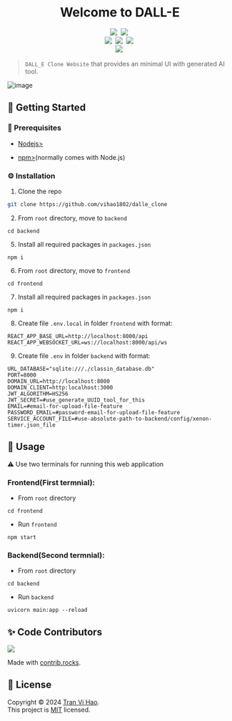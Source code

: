 <h1 align="center">Welcome to DALL-E</h1>
<p align="center">
<!--   <a href="https://github.com/vihao1802/Website-ClassIn/blob/main/LICENSE">
    <img alt="License: MIT" src="https://img.shields.io/badge/license-MIT-yellow.svg" target="_blank" />
  </a>
  <a href="https://github.com/vihao1802/Website-ClassIn/watchers">
    <img alt="GitHub" src="https://img.shields.io/github/watchers/vihao1802/Website-Classin" target="_blank" />
  </a> -->
</p>

<p align="center">
  <img src="https://img.shields.io/badge/React-20232A?style=for-the-badge&logo=react&logoColor=61DAFB"/></a>&nbsp
  <img src="https://img.shields.io/badge/Tailwind_CSS-38B2AC?style=for-the-badge&logo=tailwind-css&logoColor=white"/></a>&nbsp
  <br>
  <img src="https://img.shields.io/badge/Express%20js-000000?style=for-the-badge&logo=express&logoColor=white"/></a>&nbsp
  <img src="https://img.shields.io/badge/Cloudinary-3448C5?style=for-the-badge&logo=Cloudinary&logoColor=white"/></a>&nbsp
  <img src="https://img.shields.io/badge/MongoDB-4EA94B?style=for-the-badge&logo=mongodb&logoColor=white"/></a>&nbsp
  <br>
  <img src="https://img.shields.io/badge/JavaScript-323330?style=for-the-badge&logo=javascript&logoColor=F7DF1E"/></a>&nbsp 
</p>

> `DALL_E Clone Website` that provides an minimal UI with generated AI tool.

![image](https://github.com/vihao1802/dalle_clone/assets/108573121/ca894ff0-1611-4f3b-8ef9-0d35434a6bfa)


<!-- 
<img src="/docs/screenshot.png" width="100%">

## Render Deployment

### Frontend: <a href="https://website-classin-hu7l.onrender.com/" target="_blank">https://website-classin-hu7l.onrender.com/</a>

### Backend: <a href="https://website-classin.onrender.com" target="_blank">https://website-classin.onrender.com</a>
-->


<!-- GETTING STARTED -->

## 🎯 Getting Started

### 💎 Prerequisites

- <p><a href="https://nodejs.org/en">Nodejs></a></p>
- <p><a href="https://www.npmjs.com/">npm></a>(normally comes with Node.js)</p>

### ⚙️ Installation

1. Clone the repo

```sh
git clone https://github.com/vihao1802/dalle_clone
```

2. From `root` directory, move to `backend`

```
cd backend
```

5. Install all required packages in `packages.json`

```
npm i
```

6. From `root` directory, move to `frontend`

```
cd frontend
```

7. Install all required packages in `packages.json`

```
npm i
```

8. Create file `.env.local` in folder `frontend` with format:

```env
REACT_APP_BASE_URL=http://localhost:8000/api
REACT_APP_WEBSOCKET_URL=ws://localhost:8000/api/ws
```

9. Create file `.env` in folder `backend` with format:

```env
URL_DATABASE="sqlite:///./classin_database.db"
PORT=8000
DOMAIN_URL=http://localhost:8000
DOMAIN_CLIENT=http:localhost:3000
JWT_ALGORITHM=HS256
JWT_SECRET=#use_generate_UUID_tool_for_this
EMAIL=#email-for-upload-file-feature
PASSWORD_EMAIL=#password-email-for-upload-file-feature
SERVICE_ACCOUNT_FILE=#use-absolute-path-to-backend/config/xenon-timer.json_file
```

## 🚀 Usage

⚠️ Use two terminals for running this web application

### Frontend(First termnial):

- From `root` directory

```
cd frontend
```

- Run `frontend`

```
npm start
```

### Backend(Second termnial):

- From `root` directory

```
cd backend
```

- Run `backend`

```
uvicorn main:app --reload
```

## ✨ Code Contributors
<a href="https://github.com/vihao1802/dalle_clone/graphs/contributors">
  <img src="https://contrib.rocks/image?repo=vihao1802/dalle_clone" />
</a>

Made with [contrib.rocks](https://contrib.rocks).

## 📝 License

Copyright © 2024 [Tran Vi Hao](https://github.com/vihao1802).<br />
This project is [MIT](https://github.com/vihao1802/Website-ClassIn/blob/main/LICENSE) licensed.
